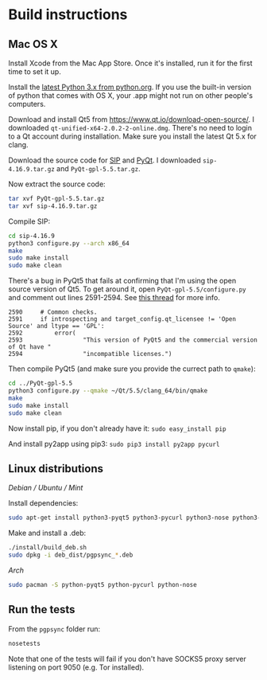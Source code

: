 # Build instructions

## Mac OS X

Install Xcode from the Mac App Store. Once it's installed, run it for the first time to set it up.

Install the [latest Python 3.x from python.org](https://www.python.org/downloads/). If you use the built-in version of python that comes with OS X, your .app might not run on other people's computers.

Download and install Qt5 from https://www.qt.io/download-open-source/. I downloaded `qt-unified-x64-2.0.2-2-online.dmg`. There's no need to login to a Qt account during installation. Make sure you install the latest Qt 5.x for clang.

Download the source code for [SIP](http://www.riverbankcomputing.co.uk/software/sip/download) and [PyQt](http://www.riverbankcomputing.co.uk/software/pyqt/download5). I downloaded `sip-4.16.9.tar.gz` and `PyQt-gpl-5.5.tar.gz`.

Now extract the source code:

```sh
tar xvf PyQt-gpl-5.5.tar.gz
tar xvf sip-4.16.9.tar.gz
```

Compile SIP:

```sh
cd sip-4.16.9
python3 configure.py --arch x86_64
make
sudo make install
sudo make clean
```

There's a bug in PyQt5 that fails at confirming that I'm using the open source version of Qt5. To get around it, open `PyQt-gpl-5.5/configure.py` and comment out lines 2591-2594. See [this thread](https://forum.qt.io/topic/56095/error-this-version-of-pyqt5-and-the-commercial-version-of-qt-have-incompatible-licenses/13) for more info.

```
2590     # Common checks.
2591     if introspecting and target_config.qt_licensee != 'Open Source' and ltype == 'GPL':
2592         error(
2593                 "This version of PyQt5 and the commercial version of Qt have "
2594                 "incompatible licenses.")
```

Then compile PyQt5 (and make sure you provide the currect path to `qmake`):

```sh
cd ../PyQt-gpl-5.5
python3 configure.py --qmake ~/Qt/5.5/clang_64/bin/qmake
make
sudo make install
sudo make clean
```

Now install pip, if you don't already have it: `sudo easy_install pip`

And install py2app using pip3: `sudo pip3 install py2app pycurl`

## Linux distributions

*Debian / Ubuntu / Mint*

Install dependencies:

```sh
sudo apt-get install python3-pyqt5 python3-pycurl python3-nose python3-stdeb
```

Make and install a .deb:

```sh
./install/build_deb.sh
sudo dpkg -i deb_dist/pgpsync_*.deb
```

*Arch*

```sh
sudo pacman -S python-pyqt5 python-pycurl python-nose
```

## Run the tests

From the `pgpsync` folder run:

```sh
nosetests
```

Note that one of the tests will fail if you don't have SOCKS5 proxy server listening on port 9050 (e.g. Tor installed).
